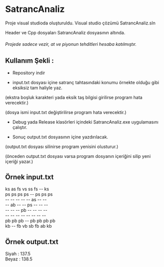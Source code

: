 # SatrancAnaliz

Proje visual studioda oluşturuldu.
Visual studio çözümü SatrancAnaliz.sln

Header ve Cpp dosyaları SatrancAnaliz dosyasının altında.

###### Projede sadece vezir, at ve piyonun tehditleri hesaba katılmıştır.

## Kullanım Şekli : 

- Repository indir

- input.txt dosyası içine satranç tahtasındaki konumu örnekte olduğu gibi eksiksiz tam haliyle yaz.

(ekstra boşluk karakteri yada eksik taş bilgisi girilirse program hata verecektir.)

(dosya ismi input.txt değiştirilirse program hata verecektir.)

- Debug yada Release klasörleri içindeki SatrancAnaliz.exe uygulamasını çalıştır.

- Sonuç output.txt dosyasının içine yazdırılacak.

(output.txt dosyası silinirse program yenisini olusturur.)

(önceden output.txt dosyası varsa program dosyanın içeriğini silip yeni içeriği yazar.)


## Örnek input.txt

ks as fs vs ss fs -- ks<br />
ps ps ps ps -- ps ps ps<br />
-- -- -- -- -- as -- --<br />
-- ab -- -- ps -- -- --<br />
-- -- -- pb -- -- -- --<br />
-- -- -- -- -- -- -- --<br />
pb pb pb -- pb pb pb pb<br />
kb -- fb vb sb fb ab kb<br />

## Örnek output.txt

Siyah : 137.5<br />
Beyaz : 138.5
